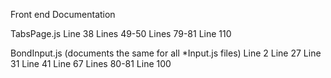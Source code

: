 Front end Documentation

TabsPage.js
Line 38
Lines 49-50
Lines 79-81
Line 110

BondInput.js (documents the same for all *Input.js files)
Line 2
Line 27
Line 31
Line 41
Line 67
Lines 80-81
Line 100
